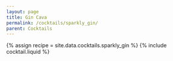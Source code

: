 ```yaml
---
layout: page
title: Gin Cava
permalink: /cocktails/sparkly_gin/
parent: Cocktails
---
```

{% assign recipe = site.data.cocktails.sparkly_gin %}
{% include cocktail.liquid %}
